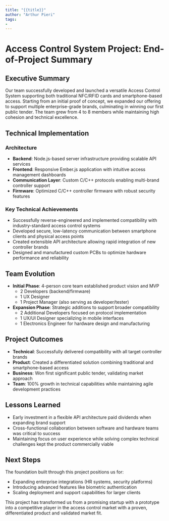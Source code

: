 ```yaml
---
title: "{{title}}"
author: "Arthur Pieri"
tags: 
- 
---
```

# Access Control System Project: End-of-Project Summary

## Executive Summary

Our team successfully developed and launched a versatile Access Control System supporting both traditional NFC/RFID cards and smartphone-based access. Starting from an initial proof of concept, we expanded our offering to support multiple enterprise-grade brands, culminating in winning our first public tender. The team grew from 4 to 8 members while maintaining high cohesion and technical excellence.

## Technical Implementation

### Architecture

- **Backend**: Node.js-based server infrastructure providing scalable API services
- **Frontend**: Responsive Ember.js application with intuitive access management dashboards
- **Communication Layer**: Custom C/C++ protocols enabling multi-brand controller support
- **Firmware**: Optimized C/C++ controller firmware with robust security features

### Key Technical Achievements

- Successfully reverse-engineered and implemented compatibility with industry-standard access control systems
- Developed secure, low-latency communication between smartphone clients and physical access points
- Created extensible API architecture allowing rapid integration of new controller brands
- Designed and manufactured custom PCBs to optimize hardware performance and reliability

## Team Evolution

- **Initial Phase**: 4-person core team established product vision and MVP
    - 2 Developers (backend/firmware)
    - 1 UX Designer
    - 1 Project Manager (also serving as developer/tester)
- **Expansion Phase**: Strategic additions to support broader compatibility
    - 2 Additional Developers focused on protocol implementation
    - 1 UX/UI Designer specializing in mobile interfaces
    - 1 Electronics Engineer for hardware design and manufacturing

## Project Outcomes

- **Technical**: Successfully delivered compatibility with all target controller brands
- **Product**: Created a differentiated solution combining traditional and smartphone-based access
- **Business**: Won first significant public tender, validating market approach
- **Team**: 100% growth in technical capabilities while maintaining agile development practices

## Lessons Learned

- Early investment in a flexible API architecture paid dividends when expanding brand support
- Cross-functional collaboration between software and hardware teams was critical to success
- Maintaining focus on user experience while solving complex technical challenges kept the product commercially viable

## Next Steps

The foundation built through this project positions us for:

- Expanding enterprise integrations (HR systems, security platforms)
- Introducing advanced features like biometric authentication
- Scaling deployment and support capabilities for larger clients

This project has transformed us from a promising startup with a prototype into a competitive player in the access control market with a proven, differentiated product and validated market fit.